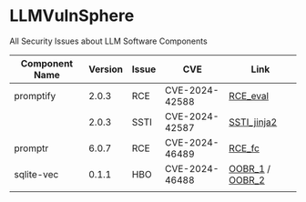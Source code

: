# LLMVulnSphere

All Security Issues about LLM Software Components

| Component Name | Version | Issue | CVE | Link |
|----------------|---------|-------|-----|------|
| promptify | 2.0.3 | RCE | CVE-2024-42588 | [RCE_eval](https://github.com/VulnSphere/LLMVulnSphere/blob/main/Prompt/promptify/RCE_eval_2.0.3.md) |
| | 2.0.3 | SSTI | CVE-2024-42587 | [SSTI_jinja2](https://github.com/VulnSphere/LLMVulnSphere/blob/main/Prompt/promptify/SSTI_jinja2_2.0.3.md) |
| promptr | 6.0.7 | RCE | CVE-2024-46489 | [RCE_fc](https://github.com/VulnSphere/LLMVulnSphere/blob/main/Prompt/promptr/RCE_FC_6.0.7.md) |
| sqlite-vec | 0.1.1 | HBO | CVE-2024-46488 | [OOBR_1](https://github.com/VulnSphere/LLMVulnSphere/blob/main/VectorDB/sqlite-vec/OOBR_1.md) /  [OOBR_2](https://github.com/VulnSphere/LLMVulnSphere/blob/main/VectorDB/sqlite-vec/OOBR_2.md) |
|  |  |  |  | []() |

